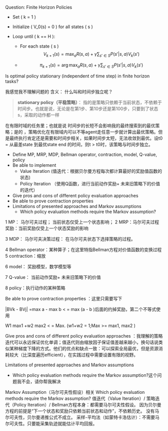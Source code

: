 Question: Finite Horizon Policies

- Set \( k = 1 \)  

- Initialize \( V_0(s) = 0 \) for all states \( s \)  

- Loop until \( k == H \):  

  - For each state \( s \)  
    $$
     V_{k + 1}(s) = \max_a R(s, a) + \gamma \sum_{s' \in S} P(s'|s, a) V_k(s')
    $$
    

  - $$
    \pi_{k + 1}(s) = \arg\max_a R(s, a) + \gamma \sum_{s' \in S} P(s'|s, a) V_k(s')
    $$

Is optimal policy stationary (independent of time step) in finite horizon tasks?

我感觉我不理解问题的 含义： 什么叫和时间步独立呢？

> **stationary policy（平稳策略）**：
>  指的是策略只依赖于当前状态，不依赖于时间步。也就是说，无论是在第1步、第10步还是第100步，只要到了状态s，采取的动作都一样

在有限时域的任务里；也就是说 时间步的长短不会影响我的最终搜索到的最优策略；是的 ，策略优化在有限域内可以不等agent走任意一步就计算出最优策略。但是最终执行肯定还是需要和时间步相关，如果时间步太短，无法收敛到最优。设t0 = 从最差state 到最优state end 的时间，则t > t0时，该策略与时间步独立。

- Define MP, MRP, MDP, Bellman operator, contraction, model, Q-value, policy  
- Be able to implement  
  - Value Iteration  (值迭代：根据贝尔曼方程每次都计算最好的奖励值函数的状态)
  - Policy Iteration  （使用Q函数，进行当前动作奖励+ 未来旧策略下的价值的迭代）
- Give pros and cons of different policy evaluation approaches  
- Be able to prove contraction properties  
- Limitations of presented approaches and Markov assumptions  
  - Which policy evaluation methods require the Markov assumption?

1 MP： 马尔可夫过程； 当前状态仅受上一个状态影响；
2 MRP：马尔可夫过程奖励：当前奖励仅受上一个状态奖励的影响

3 MDP： 马尔可夫决策过程： 在马尔可夫状态下选择策略的过程。

4  Bellman operator：某种算子；在这里特指Bellman方程对价值函数的变换过程
5 contraction：缩放

6 model： 奖励模型，数学模型等

7  Q-value： 当前动作奖励+ 未来旧策略下的价值

8 policy：执行动作的某种策略

Be able to prove contraction properties  ：这里只需要写下

 |BVk - BVj| =max a - max b < = max (a - b )后面的约掉奖励，第二个不等式使用

W1 max1 +w2 max2  < = Max.        (w1+w2 = 1;Max >= max1, max2 )

Give pros and cons of different policy evaluation approaches  ：我理解的策略迭代可以永远保证优化单调；值迭代则由缩放因子保证值差越来越小，换句话说类似某种梯度下降的方式。他们的优点和缺点一致：可以探索全局最优，但是资源消耗较大（比深度遍历efficient），在实践过程中需要设置有限的视野。

Limitations of presented approaches and Markov assumptions  

- Which policy evaluation methods require the Markov assumption?这个问题我不会，请你帮我解决 

Markov Assumption（马尔可夫性假设）相关
Which policy evaluation methods require the Markov assumption?
值迭代（Value Iteration）/ 策略迭代（Policy Iteration）/ Bellman方程本身：都需要马尔可夫性假设。
因为贝尔曼方程的前提是“下一个状态和奖励只依赖当前状态和动作”，不依赖历史。
没有马尔可夫性，贝尔曼递推公式不成立。
采样-平均法（如蒙特卡洛估计）：不需要马尔可夫性。只要能采集轨迹就能估计平均回报。